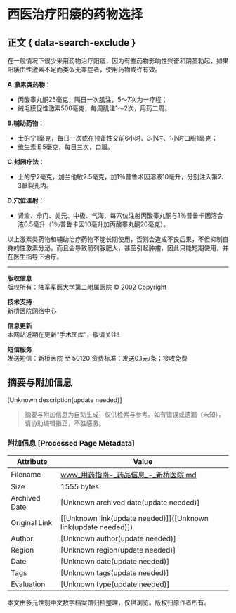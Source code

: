 # 西医治疗阳痿的药物选择

## 正文 { data-search-exclude }


在一般情况下很少采用药物治疗阳痿，因为有些药物影响性兴奋和阴茎勃起，如果阳痿由性激素不足而类似无睾症者，使用药物或许有效。 

**A.激素类药物**：
- 丙酸睾丸酮25毫克，隔日一次肌注，5～7次为一疗程；
- 绒毛膜促性激素500毫克，每周肌注1～2次，用药二周。

**B.辅助药物**：
- 士的宁1毫克，每日一次或在预备性交前6小时、3小时、1小时口服1毫克；
- 维生素Ｅ5毫克，每日三次，口服。

**C.封闭疗法**：
- 士的宁2毫克，加兰他敏2.5毫克，加1％普鲁术因溶液10毫升，分别注入第2、3骶裂孔内。

**D.穴位注射**：
- 肾渝、命门、关元、中极、气海，每穴位注射丙酸睾丸酮与1％普鲁卡因溶合液0.5毫升（1％普鲁卡因10毫升加丙酸睾丸酮20毫克）。

以上激素类药物和辅助治疗药物不能长期使用，否则会造成不良后果，不但抑制自身的性激素分泌，而且会导致前列腺肥大，甚至引起肿瘤，因此只能短期使用，并在医生指导下治疗。

---

**版权信息**  
版权所有：陆军军医大学第二附属医院 © 2002 Copyright

**技术支持**  
新桥医院网络中心  

**信息更新**  
本网站近期在更新“手术图库”，敬请关注!

**短信服务**  
发送短信：新桥医院 至 50120 资费标准：发送0.1元/条；接收免费
<!-- tcd_original_link https://www.xqhospital.com.cn/drug/drug0601.asp?id=147 -->


## 摘要与附加信息

<!-- tcd_abstract -->
[Unknown description(update needed)]
<!-- tcd_abstract_end -->

> 摘要与附加信息为自动生成，仅供检索与参考。如有错误或遗漏（未知），请协助编辑指正，不胜感激。

### 附加信息 [Processed Page Metadata]

| Attribute       | Value                                  |
|-----------------|----------------------------------------|
| Filename        | www_用药指南-_药品信息_-_新桥医院.md                             |
| Size            | 1555 bytes                           |
| Archived Date   | [Unknown archived date(update needed)]                             |
| Original Link   | [[Unknown link(update needed)]]([Unknown link(update needed)])                       |
| Author          | [Unknown author(update needed)]                               |
| Region          | [Unknown region(update needed)]                               |
| Date            | [Unknown date(update needed)]                                 |
| Tags            | [Unknown tags(update needed)]                                 |
| Evaluation            | [Unknown type(update needed)]                                 |
<!-- tcd_table_end -->

本文由多元性别中文数字档案馆归档整理，仅供浏览。版权归原作者所有。

